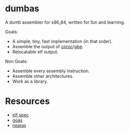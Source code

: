 # dumbas

A dumb assembler for x86_64, written for fun and learning.

Goals:

- A simple, tiny, fast implementation (in that order).
- Assemble the output of [cproc](https://github.com/michaelforney/cproc)/[qbe](https://c9x.me/compile/).
- Relocatable elf output.

Non Goals:

- Assemble every assembly instruction.
- Assemble other architectures.
- Work as a library.

# Resources

- [elf spec](https://refspecs.linuxfoundation.org/elf/elf.pdf)
- [goas](https://github.com/DQNEO/goas)
- [neatas](https://repo.or.cz/neatas.git)
